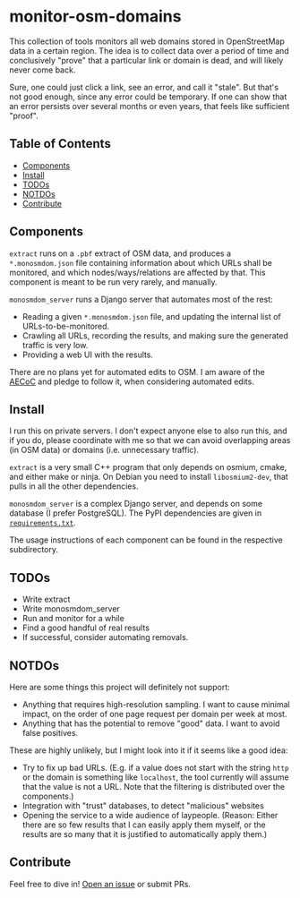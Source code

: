 # monitor-osm-domains

This collection of tools monitors all web domains stored in OpenStreetMap data in a certain region. The idea is to collect data over a period of time and conclusively "prove" that a particular link or domain is dead, and will likely never come back.

Sure, one could just click a link, see an error, and call it "stale". But that's not good enough, since any error could be temporary. If one can show that an error persists over several months or even years, that feels like sufficient "proof".

## Table of Contents

- [Components](#components)
- [Install](#install)
- [TODOs](#todos)
- [NOTDOs](#notdos)
- [Contribute](#contribute)

## Components

`extract` runs on a `.pbf` extract of OSM data, and produces a `*.monosmdom.json` file containing information about which URLs shall be monitored, and which nodes/ways/relations are affected by that. This component is meant to be run very rarely, and manually.

`monosmdom_server` runs a Django server that automates most of the rest:
- Reading a given `*.monosmdom.json` file, and updating the internal list of URLs-to-be-monitored.
- Crawling all URLs, recording the results, and making sure the generated traffic is very low.
- Providing a web UI with the results.

There are no plans yet for automated edits to OSM. I am aware of the [AECoC](https://wiki.openstreetmap.org/wiki/Automated_Edits_code_of_conduct) and pledge to follow it, when considering automated edits.

## Install

I run this on private servers. I don't expect anyone else to also run this, and if you do, please coordinate with me so that we can avoid overlapping areas (in OSM data) or domains (i.e. unnecessary traffic).

`extract` is a very small C++ program that only depends on osmium, cmake, and either make or ninja. On Debian you need to install `libosmium2-dev`, that pulls in all the other dependencies.

`monosmdom_server` is a complex Django server, and depends on some database (I prefer PostgreSQL). The PyPI dependencies are given in [`requirements.txt`](monosmdom_server/requirements.txt).

The usage instructions of each component can be found in the respective subdirectory.

## TODOs

* Write extract
* Write monosmdom_server
* Run and monitor for a while
* Find a good handful of real results
* If successful, consider automating removals.

## NOTDOs

Here are some things this project will definitely not support:
* Anything that requires high-resolution sampling. I want to cause minimal impact, on the order of one page request per domain per week at most.
* Anything that has the potential to remove "good" data. I want to avoid false positives.

These are highly unlikely, but I might look into it if it seems like a good idea:
* Try to fix up bad URLs. (E.g. if a value does not start with the string `http` or the domain is something like `localhost`, the tool currently will assume that the value is not a URL. Note that the filtering is distributed over the components.)
* Integration with "trust" databases, to detect "malicious" websites
* Opening the service to a wide audience of laypeople. (Reason: Either there are so few results that I can easily apply them myself, or the results are so many that it is justified to automatically apply them.)

## Contribute

Feel free to dive in! [Open an issue](https://github.com/BenWiederhake/monitor-osm-domains/issues/new) or submit PRs.
